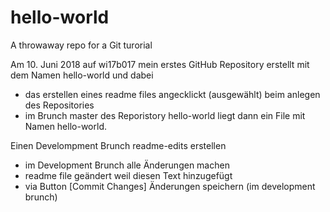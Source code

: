 # hello-world
A throwaway repo for a Git turorial

Am 10. Juni 2018 auf wi17b017 mein erstes GitHub Repository erstellt mit dem Namen hello-world und dabei
  - das erstellen eines readme files angecklickt (ausgewählt) beim anlegen des Repositories
  - im Brunch master des Reporistory hello-world liegt dann ein File mit Namen hello-world.


Einen Develompment Brunch readme-edits erstellen
   - im Development Brunch alle Änderungen machen 
   - readme file geändert weil diesen Text hinzugefügt
   - via Button [Commit Changes] Änderungen speichern (im development brunch) 
